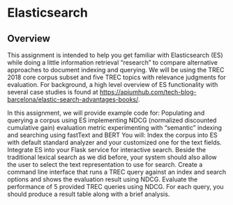 # Elasticsearch
**Overview**
---
This assignment is intended to help you get familiar with Elasticsearch (ES) while doing a little information retrieval “research” to compare alternative approaches to document indexing and querying. We will be using the TREC 2018 core corpus subset and five TREC topics with relevance judgments for evaluation. 
For background, a high level overview of ES functionality with several case studies is found at https://apiumhub.com/tech-blog-barcelona/elastic-search-advantages-books/.

In this assignment, we will provide example code for:
Populating and querying a corpus using ES
implementing NDCG (normalized discounted cumulative gain) evaluation metric
experimenting with “semantic” indexing and searching using fastText and BERT 
You will:
Index the corpus into ES with default standard analyzer and your customized one for the text fields.
Integrate ES into your Flask service for interactive search. Beside the traditional lexical search as we did before, your system should also allow the user to select the text representation to use for search.
Create a command line interface that runs a TREC query against an index and search options and shows the evaluation result using NDCG.
Evaluate the performance of 5 provided TREC queries using NDCG. For each query, you should produce a result table along with a brief analysis.

